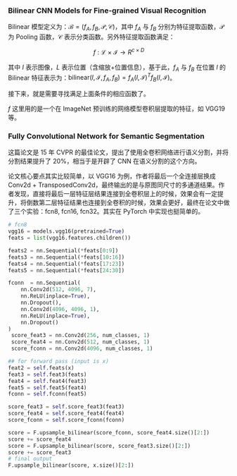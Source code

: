 ### Bilinear CNN Models for Fine-grained Visual Recognition

Bilinear 模型定义为：$\mathcal{B}=(f_A, f_B, \mathcal{P}, \mathcal{C})$，其中 $f_A$ 与 $f_B$ 分别为特征提取函数，$\mathcal{P}$ 为 Pooling 函数，$\mathcal{C}$ 表示分类函数。另外特征提取函数满足：

$$f~:~\mathcal{L}\times\mathcal{I} \rightarrow R^{c \times D}$$

其中 $I$ 表示图像，$L$ 表示位置（含缩放+位置信息），基于此，$f_A$ 与 $f_B$ 在位置 $l$ 的 Bilinear 特征表示为：$\text{bilinear}(l, \mathcal{I}, f_A, f_B) = f_A(l,  \mathcal{I})^T f_B(l, \mathcal{I})$。

接下来，就是需要寻找满足上面条件的相应函数了。

$f$ 这里用的是一个在 ImageNet 预训练的网络模型卷积层提取的特征，如 VGG19 等。

### Fully Convolutional Network for Semantic Segmentation

这篇论文是 15 年 CVPR 的最佳论文，提出了使用全卷积网络进行语义分割，并将分割结果提升了 20%，相当于是开辟了 CNN 在语义分割的这个方向。

论文核心要点其实比较简单，以 VGG16 为例，作者将最后一个全连接层换成 Conv2d + TransposedConv2d，最终输出的是与原图同尺寸的多通道结果。作者发现，直接将最后一层特征层结果连接到全卷积层上的时候，效果会有一定提升，将倒数第二层特征结果也连接到全卷积的时候，效果会更好，最终在论文中做了三个实验：fcn8, fcn16, fcn32。其实在 PyTorch 中实现也挺简单的。

```python
# fcn8
vgg16 = models.vgg16(pretrained=True)
feats = list(vgg16.features.children())

feats2 = nn.Sequential(*feats[0:9])
feats3 = nn.Sequential(*feats[10:16])
feats4 = nn.Sequential(*feats[17:23])
feats5 = nn.Sequential(*feats[24:30])

fconn  = nn.Sequential(
    nn.Conv2d(512, 4096, 7),
    nn.ReLU(inplace=True),
    nn.Dropout(),
    nn.Conv2d(4096, 4096, 1),
    nn.ReLU(inplace=True),
    nn.Dropout()    
)
 score_feat3 = nn.Conv2d(256, num_classes, 1)
 score_feat4 = nn.Conv2d(512, num_classes, 1)
 score_fconn = nn.Conv2d(4096, num_classes, 1)

## for forward pass (input is x)
feat2 = self.feats(x)
feat3 = self.feat3(feats)
feat4 = self.feat4(feat3)
feat5 = self.feat5(feat4)
fconn = self.fconn(feat5)

score_feat3 = self.score_feat3(feat3)
score_feat4 = self.score_feat4(feat4)
score_fconn = self.score_fconn(fconn)

score = F.upsample_bilinear(score_fconn, score_feat4.size()[2:])
score += score_feat4
score = F.upsample_bilinear(score, score_feat3.size()[2:])
score += score_feat3
# final output
F.upsample_bilinear(score, x.size()[2:])
```